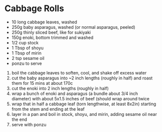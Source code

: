 # Cabbage Rolls

* 10 long cabbage leaves, washed
* 250g baby asparagus, washed (or normal asparagus, peeled)
* 250g thinly sliced beef, like for sukiyaki
* 150g enoki, bottom trimmed and washed
* 1/2 cup stock 
* 1 Tbsp of shoyu
* 1 Tbsp of mirin
* 2 tsp sesame oil
* ponzu to serve

1. boil the cabbage leaves to soften, cool, and shake off excess water
2. cut the baby asparagus into ~2 inch lengths (roughly in half) and roast them for 15 mins at about 170c
3. cut the enoki into 2 inch lengths (roughly in half)
4. wrap a bunch of enoki and asparagus (a bundle about 3/4 inch diameter) with about 5x1.5 inches of beef (should wrap around twice
5. wrap that in half a cabbage leaf (torn lengthwise, at least 8x2in) starting from the stem and ending at the leaf
6. layer in a pan and boil in stock, shoyu, and mirin, adding sesame oil near the end
7. serve with ponzu 
